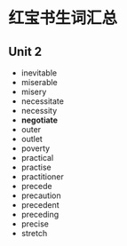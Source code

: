 # 红宝书生词汇总

## Unit 2

- inevitable
- miserable
- misery
- necessitate
- necessity
- **negotiate**
- outer
- outlet
- poverty
- practical
- practise
- practitioner
- precede
- precaution
- precedent
- preceding
- precise
- stretch